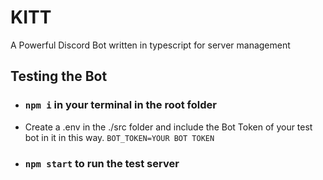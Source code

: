 # KITT

A Powerful Discord Bot written in typescript for server management

## Testing the Bot

- ### `npm i` in your terminal in the root folder
- Create a .env in the ./src folder and include the Bot Token of your test bot in it in this way.
    ```BOT_TOKEN=YOUR BOT TOKEN```
- ### `npm start` to run the test server
